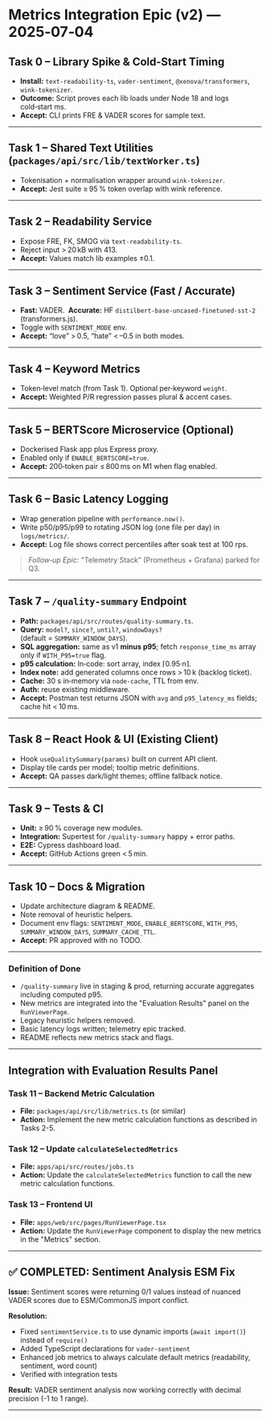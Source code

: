 # Metrics Integration Epic (v2) — 2025‑07‑04

## Task 0 – Library Spike & Cold‑Start Timing

- **Install:** `text-readability-ts`, `vader-sentiment`, `@xenova/transformers`, `wink-tokenizer`.
- **Outcome:** Script proves each lib loads under Node 18 and logs cold‑start ms.
- **Accept:** CLI prints FRE & VADER scores for sample text.

---

## Task 1 – Shared Text Utilities (`packages/api/src/lib/textWorker.ts`)

- Tokenisation + normalisation wrapper around `wink-tokenizer`.
- **Accept:** Jest suite ≥ 95 % token overlap with wink reference.

---

## Task 2 – Readability Service

- Expose FRE, FK, SMOG via `text-readability-ts`.
- Reject input > 20 kB with 413.
- **Accept:** Values match lib examples ±0.1.

---

## Task 3 – Sentiment Service (Fast / Accurate)

- **Fast:** VADER.  **Accurate:** HF `distilbert-base-uncased-finetuned-sst-2` (transformers.js).
- Toggle with `SENTIMENT_MODE` env.
- **Accept:** “love” > 0.5, “hate” < –0.5 in both modes.

---

## Task 4 – Keyword Metrics

- Token‑level match (from Task 1). Optional per‑keyword `weight`.
- **Accept:** Weighted P/R regression passes plural & accent cases.

---

## Task 5 – BERTScore Microservice (Optional)

- Dockerised Flask app plus Express proxy.
- Enabled only if `ENABLE_BERTSCORE=true`.
- **Accept:** 200‑token pair ≤ 800 ms on M1 when flag enabled.

---

## Task 6 – Basic Latency Logging

- Wrap generation pipeline with `performance.now()`.
- Write p50/p95/p99 to rotating JSON log (one file per day) in `logs/metrics/`.
- **Accept:** Log file shows correct percentiles after soak test at 100 rps.

> _Follow‑up Epic_: "Telemetry Stack" (Prometheus + Grafana) parked for Q3.

---

## Task 7 – **`/quality-summary`** Endpoint

- **Path:** `packages/api/src/routes/quality-summary.ts`.
- **Query:** `model?`, `since?`, `until?`, `windowDays?` (default = `SUMMARY_WINDOW_DAYS`).
- **SQL aggregation:** same as v1 **minus p95**; fetch `response_time_ms` array only if `WITH_P95=true` flag.
- **p95 calculation:** In‑code: sort array, index ⌈0.95·n⌉.
- **Index note:** add generated columns once rows > 10 k (backlog ticket).
- **Cache:** 30 s in‑memory via `node-cache`, TTL from env.
- **Auth:** reuse existing middleware.
- **Accept:** Postman test returns JSON with `avg` and `p95_latency_ms` fields; cache hit < 10 ms.

---

## Task 8 – React Hook & UI (Existing Client)

- Hook `useQualitySummary(params)` built on current API client.
- Display tile cards per model; tooltip metric definitions.
- **Accept:** QA passes dark/light themes; offline fallback notice.

---

## Task 9 – Tests & CI

- **Unit:** ≥ 90 % coverage new modules.
- **Integration:** Supertest for `/quality-summary` happy + error paths.
- **E2E:** Cypress dashboard load.
- **Accept:** GitHub Actions green < 5 min.

---

## Task 10 – Docs & Migration

- Update architecture diagram & README.
- Note removal of heuristic helpers.
- Document env flags: `SENTIMENT_MODE`, `ENABLE_BERTSCORE`, `WITH_P95`, `SUMMARY_WINDOW_DAYS`, `SUMMARY_CACHE_TTL`.
- **Accept:** PR approved with no TODO.

---

### Definition of Done

- `/quality-summary` live in staging & prod, returning accurate aggregates including computed p95.
- New metrics are integrated into the "Evaluation Results" panel on the `RunViewerPage`.
- Legacy heuristic helpers removed.
- Basic latency logs written; telemetry epic tracked.
- README reflects new metrics stack and flags.

---

## Integration with Evaluation Results Panel

### Task 11 – Backend Metric Calculation

- **File:** `packages/api/src/lib/metrics.ts` (or similar)
- **Action:** Implement the new metric calculation functions as described in Tasks 2-5.

### Task 12 – Update `calculateSelectedMetrics`

- **File:** `apps/api/src/routes/jobs.ts`
- **Action:** Update the `calculateSelectedMetrics` function to call the new metric calculation functions.

### Task 13 – Frontend UI

- **File:** `apps/web/src/pages/RunViewerPage.tsx`
- **Action:** Update the `RunViewerPage` component to display the new metrics in the "Metrics" section.

---

## ✅ COMPLETED: Sentiment Analysis ESM Fix

**Issue:** Sentiment scores were returning 0/1 values instead of nuanced VADER scores due to ESM/CommonJS import conflict.

**Resolution:**

- Fixed `sentimentService.ts` to use dynamic imports (`await import()`) instead of `require()`
- Added TypeScript declarations for `vader-sentiment`
- Enhanced job metrics to always calculate default metrics (readability, sentiment, word count)
- Verified with integration tests

**Result:** VADER sentiment analysis now working correctly with decimal precision (-1 to 1 range).

---
